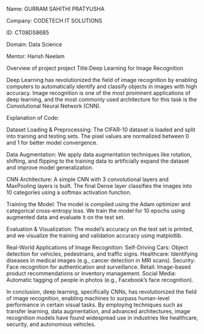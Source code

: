 Name: GURRAM SAHITHI PRATYUSHA

Company: CODETECH IT SOLUTIONS

ID: CT08DS8685

Domain: Data Science

Mentor: Harish Neelam


Overview of project
project Title:Deep Learning for Image Recognition

Deep Learning has revolutionized the field of image recognition by enabling computers to automatically identify and classify objects in images with high accuracy. Image recognition is one of the most prominent applications of deep learning, and the most commonly used architecture for this task is the Convolutional Neural Network (CNN).

Explanation of Code:

Dataset Loading & Preprocessing:
The CIFAR-10 dataset is loaded and split into training and testing sets. The pixel values are normalized between 0 and 1 for better model convergence.

Data Augmentation:
We apply data augmentation techniques like rotation, shifting, and flipping to the training data to artificially expand the dataset and improve model generalization.

CNN Architecture:
A simple CNN with 3 convolutional layers and MaxPooling layers is built.
The final Dense layer classifies the images into 10 categories using a softmax activation function.

Training the Model:
The model is compiled using the Adam optimizer and categorical cross-entropy loss.
We train the model for 10 epochs using augmented data and evaluate it on the test set.

Evaluation & Visualization:
The model’s accuracy on the test set is printed, and we visualize the training and validation accuracy using matplotlib.

Real-World Applications of Image Recognition:
Self-Driving Cars: Object detection for vehicles, pedestrians, and traffic signs.
Healthcare: Identifying diseases in medical images (e.g., cancer detection in MRI scans).
Security: Face recognition for authentication and surveillance.
Retail: Image-based product recommendations or inventory management.
Social Media: Automatic tagging of people in photos (e.g., Facebook’s face recognition).

In conclusion, deep learning, specifically CNNs, has revolutionized the field of image recognition, enabling machines to surpass human-level performance in certain visual tasks. By employing techniques such as transfer learning, data augmentation, and advanced architectures, image recognition models have found widespread use in industries like healthcare, security, and autonomous vehicles.
